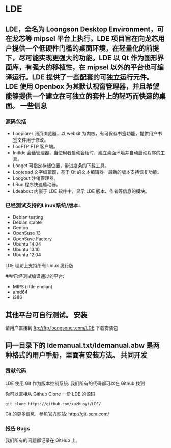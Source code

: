 LDE
===
LDE，全名为 Loongson Desktop Environment，可在龙芯等 mipsel 平台上执行。LDE 项目旨在向龙芯用户提供一个低硬件门槛的桌面环境，在轻量化的前提下，尽可能实现更强大的功能。LDE 以 Qt 作为图形界面库，有强大的移植性，在 mipsel 以外的平台也可编译运行。LDE 提供了一些配套的可独立运行元件。LDE 使用 Openbox 为其默认视窗管理器，并且希望能够提供一个建立在可独立的套件上的轻巧而快速的桌面。
一些信息
---
### 源码包括
* Looplorer 网页浏览器，以 webkit 为内核，有可保存书签功能，提供用户书签文件用于修改。
* LooFTP FTP 客户端。
* Initlde 会话管理器，当使用者启动会话时，建立桌面环境并自动启动程序的工具。
* Looget 可指定存储位置，带进度条的下载工具。
* Lootepad 文字编辑器，基于 Qt 的文本编辑器。最新的版本支持恢复功能。
* Loogout 注销管理器。
* LRun 程序快速启动器。
* Ldeabout 内嵌于 LDE 软件中，显示 LDE 版本、作者等信息的模块。

### 已经测试支持的Linux系统/版本:
* Debian testing
* Debian stable
* Gentoo
* OpenSuse 13
* OpenSuse Factory
* Ubuntu 14.04
* Ubuntu 13.10
* Ubuntu 12.04

LDE 理论上支持所有 Linux 发行版

###已经测试编译通过的平台:
* MIPS (little endian)
* amd64
* i386

其他平台可自行测试。
安装
---
请用户直接到 ftp://ftp.loongsoner.com/LDE 下载安装包

同一目录下的 ldemanual.txt/ldemanual.abw 是两种格式的用户手册，里面有安装方法。
共同开发
---
### 贡献代码
LDE 使用 Git 作为版本控制系统. 我们所有的代码都可以在 Github 找到

你可以直接从 Github Clone 一份 LDE 的源码

    git clone https://github.com/xuzhuoyi/LDE/
Git 的更多信息，参见官方网站: http://git-scm.com/
### 报告 Bugs
我们所有的问题都记录在 GitHub 上。
